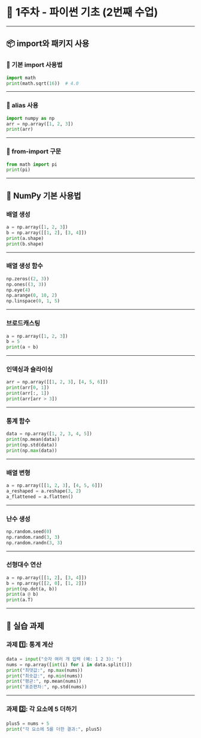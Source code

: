 # 📘 1주차 - 파이썬 기초 (2번째 수업)

---

## 📦 import와 패키지 사용

### 🔹 기본 import 사용법

```python
import math
print(math.sqrt(16))  # 4.0
```

---

### 🔹 alias 사용

```python
import numpy as np
arr = np.array([1, 2, 3])
print(arr)
```

---

### 🔹 from-import 구문

```python
from math import pi
print(pi)
```

---

## 🔢 NumPy 기본 사용법

### 배열 생성

```python
a = np.array([1, 2, 3])
b = np.array([[1, 2], [3, 4]])
print(a.shape)
print(b.shape)
```

---

### 배열 생성 함수

```python
np.zeros((2, 3))
np.ones((3, 3))
np.eye(4)
np.arange(0, 10, 2)
np.linspace(0, 1, 5)
```

---

### 브로드캐스팅

```python
a = np.array([1, 2, 3])
b = 5
print(a + b)
```

---

### 인덱싱과 슬라이싱

```python
arr = np.array([[1, 2, 3], [4, 5, 6]])
print(arr[0, 1])
print(arr[:, 1])
print(arr[arr > 3])
```

---

### 통계 함수

```python
data = np.array([1, 2, 3, 4, 5])
print(np.mean(data))
print(np.std(data))
print(np.max(data))
```

---

### 배열 변형

```python
a = np.array([[1, 2, 3], [4, 5, 6]])
a_reshaped = a.reshape(3, 2)
a_flattened = a.flatten()
```

---

### 난수 생성

```python
np.random.seed(0)
np.random.rand(3, 3)
np.random.randn(3, 3)
```

---

### 선형대수 연산

```python
a = np.array([[1, 2], [3, 4]])
b = np.array([[2, 0], [1, 2]])
print(np.dot(a, b))
print(a @ b)
print(a.T)
```

---

## 📝 실습 과제

### 과제 1️⃣: 통계 계산

```python
data = input("숫자 여러 개 입력 (예: 1 2 3): ")
nums = np.array([int(i) for i in data.split()])
print("최댓값:", np.max(nums))
print("최솟값:", np.min(nums))
print("평균:", np.mean(nums))
print("표준편차:", np.std(nums))
```

---

### 과제 2️⃣: 각 요소에 5 더하기

```python
plus5 = nums + 5
print("각 요소에 5를 더한 결과:", plus5)
```
